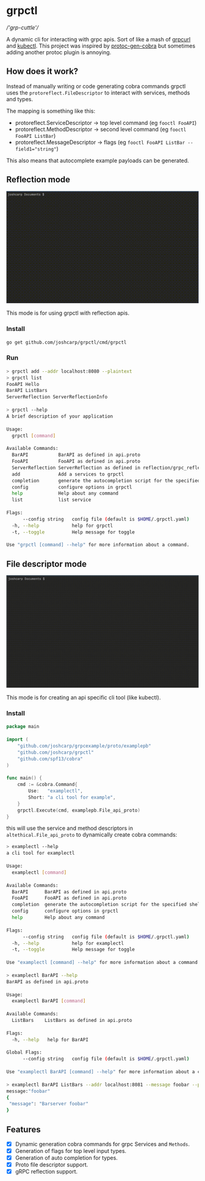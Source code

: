 # grpctl

_/'grp-cuttle'/_

A dynamic cli for interacting with grpc apis. Sort of like a mash of [grpcurl](https://github.com/fullstorydev/grpcurl) and [kubectl](https://github.com/kubernetes/kubectl).
This project was inspired by [protoc-gen-cobra](https://github.com/fiorix/protoc-gen-cobra) but sometimes adding another protoc plugin is annoying.

## How does it work?
Instead of manually writing or code generating cobra commands grpctl uses the `protoreflect.FileDescriptor` to interact with services, methods and types. 

The mapping is something like this:
- protoreflect.ServiceDescriptor -> top level command (eg `fooctl FooAPI`)
- protoreflect.MethodDescriptor -> second level command (eg `fooctl FooAPI ListBar`)
- protoreflect.MessageDescriptor -> flags (eg `fooctl FooAPI ListBar --field1="string"`)

This also means that autocomplete example payloads can be generated.

## Reflection mode

![grpctl](./grpctl.gif)

This mode is for using grpctl with reflection apis.

### Install
```bash
go get github.com/joshcarp/grpctl/cmd/grpctl
```

### Run
```bash
> grpctl add --addr localhost:8080 --plaintext
> grpctl list 
FooAPI Hello
BarAPI ListBars
ServerReflection ServerReflectionInfo

> grpctl --help
A brief description of your application

Usage:
  grpctl [command]

Available Commands:
  BarAPI           BarAPI as defined in api.proto
  FooAPI           FooAPI as defined in api.proto
  ServerReflection ServerReflection as defined in reflection/grpc_reflection_v1alpha/reflection.proto
  add              Add a services to grpctl
  completion       generate the autocompletion script for the specified shell
  config           configure options in grpctl
  help             Help about any command
  list             list service

Flags:
      --config string   config file (default is $HOME/.grpctl.yaml)
  -h, --help            help for grpctl
  -t, --toggle          Help message for toggle

Use "grpctl [command] --help" for more information about a command.
```


## File descriptor mode

![examplectl](./examplectl.gif)

This mode is for creating an api specific cli tool (like kubectl).

### Install

```go
package main

import (
	"github.com/joshcarp/grpcexample/proto/examplepb"
	"github.com/joshcarp/grpctl"
	"github.com/spf13/cobra"
)

func main() {
	cmd := &cobra.Command{
		Use:   "examplectl",
		Short: "a cli tool for example",
	}
	grpctl.Execute(cmd, examplepb.File_api_proto)
}

```

this will use the service and method descriptors in `altethical.File_api_proto` to dynamically create cobra commands:

```bash
> examplectl --help
a cli tool for examplectl

Usage:
  examplectl [command]

Available Commands:
  BarAPI      BarAPI as defined in api.proto
  FooAPI      FooAPI as defined in api.proto
  completion  generate the autocompletion script for the specified shell
  config      configure options in grpctl
  help        Help about any command

Flags:
      --config string   config file (default is $HOME/.grpctl.yaml)
  -h, --help            help for examplectl
  -t, --toggle          Help message for toggle

Use "examplectl [command] --help" for more information about a command.

> examplectl BarAPI --help
BarAPI as defined in api.proto

Usage:
  examplectl BarAPI [command]

Available Commands:
  ListBars    ListBars as defined in api.proto

Flags:
  -h, --help   help for BarAPI

Global Flags:
      --config string   config file (default is $HOME/.grpctl.yaml)

Use "examplectl BarAPI [command] --help" for more information about a command.

> examplectl BarAPI ListBars --addr localhost:8081 --message foobar --plaintext
message:"foobar"
{
 "message": "Barserver foobar"
}
```

## Features
- [x] Dynamic generation cobra commands for grpc Services and `Methods`.
- [x] Generation of flags for top level input types.
- [x] Generation of auto completion for types.
- [x] Proto file descriptor support. 
- [x] gRPC reflection support.
